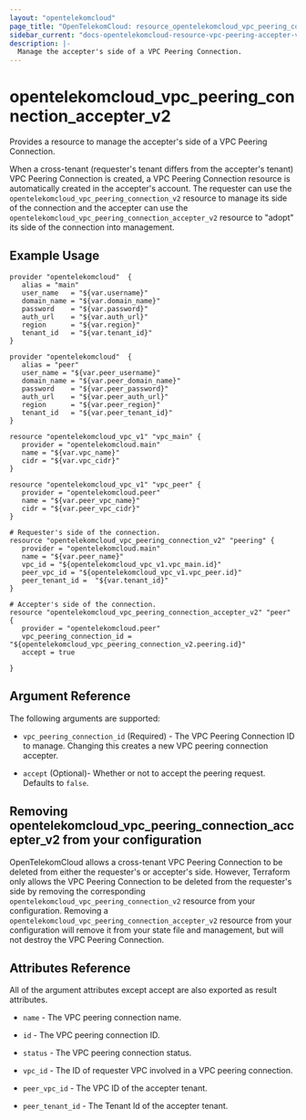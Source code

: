 ```yaml
---
layout: "opentelekomcloud"
page_title: "OpenTelekomCloud: resource_opentelekomcloud_vpc_peering_connection_accepter_v2"
sidebar_current: "docs-opentelekomcloud-resource-vpc-peering-accepter-v2"
description: |-
  Manage the accepter's side of a VPC Peering Connection.
---
```


# opentelekomcloud_vpc_peering_connection_accepter_v2

Provides a resource to manage the accepter's side of a VPC Peering Connection.

When a cross-tenant (requester's tenant differs from the accepter's tenant) VPC Peering Connection is created, a VPC Peering Connection resource is automatically created in the
accepter's account.
The requester can use the `opentelekomcloud_vpc_peering_connection_v2` resource to manage its side of the connection
and the accepter can use the `opentelekomcloud_vpc_peering_connection_accepter_v2` resource to "adopt" its side of the
connection into management.

## Example Usage

 ```hcl
 provider "opentelekomcloud"  {
    alias = "main"
    user_name   = "${var.username}"
    domain_name = "${var.domain_name}"
    password    = "${var.password}"
    auth_url    = "${var.auth_url}"
    region      = "${var.region}"
    tenant_id   = "${var.tenant_id}"
}

provider "opentelekomcloud"  {
    alias = "peer"
    user_name = "${var.peer_username}"
    domain_name = "${var.peer_domain_name}"
    password    = "${var.peer_password}"
    auth_url    = "${var.peer_auth_url}"
    region      = "${var.peer_region}"
    tenant_id   = "${var.peer_tenant_id}"
}

resource "opentelekomcloud_vpc_v1" "vpc_main" {
    provider = "opentelekomcloud.main"
    name = "${var.vpc_name}"
    cidr = "${var.vpc_cidr}"
}

resource "opentelekomcloud_vpc_v1" "vpc_peer" {
    provider = "opentelekomcloud.peer"
    name = "${var.peer_vpc_name}"
    cidr = "${var.peer_vpc_cidr}"
}

# Requester's side of the connection.
resource "opentelekomcloud_vpc_peering_connection_v2" "peering" {
    provider = "opentelekomcloud.main"
    name = "${var.peer_name}"
    vpc_id = "${opentelekomcloud_vpc_v1.vpc_main.id}"
    peer_vpc_id = "${opentelekomcloud_vpc_v1.vpc_peer.id}"
    peer_tenant_id =  "${var.tenant_id}"
}

# Accepter's side of the connection.
resource "opentelekomcloud_vpc_peering_connection_accepter_v2" "peer" {
    provider = "opentelekomcloud.peer"
    vpc_peering_connection_id = "${opentelekomcloud_vpc_peering_connection_v2.peering.id}"
    accept = true
  
}
 ```

## Argument Reference

The following arguments are supported:

* `vpc_peering_connection_id` (Required) - The VPC Peering Connection ID to manage. Changing this creates a new VPC peering connection accepter.

* `accept` (Optional)- Whether or not to accept the peering request. Defaults to `false`.


## Removing opentelekomcloud_vpc_peering_connection_accepter_v2 from your configuration
 
OpenTelekomCloud allows a cross-tenant VPC Peering Connection to be deleted from either the requester's or accepter's side. However, Terraform only allows the VPC Peering Connection to be deleted from the requester's side by removing the corresponding `opentelekomcloud_vpc_peering_connection_v2` resource from your configuration. Removing a `opentelekomcloud_vpc_peering_connection_accepter_v2` resource from your configuration will remove it from your state file and management, but will not destroy the VPC Peering Connection.

## Attributes Reference

All of the argument attributes except accept are also exported as result attributes.

* `name` - 	The VPC peering connection name.

* `id` - The VPC peering connection ID.

* `status` - The VPC peering connection status.

* `vpc_id` - The ID of requester VPC involved in a VPC peering connection.

* `peer_vpc_id` - The VPC ID of the accepter tenant.

* `peer_tenant_id` - The Tenant Id of the accepter tenant.


